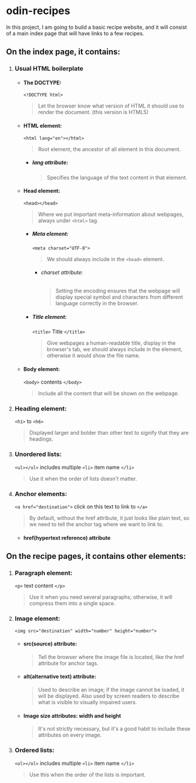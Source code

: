 # odin-recipes
In this project, I am going to build a basic recipe website, and it will consist of a main index page that will have links to a few recipes.

## On the **index page**, it contains:

1. ### Usual HTML boilerplate 

    - #### The DOCTYPE: 
        
        `<!DOCTYPE html>`
        
        > Let the browser know what version of HTML it should use to render the document. (this version is HTML5)
         

    - #### HTML element: 
        
        `<html lang="en"></html>`
        
        > Root element, the ancestor of all element in this document.

        - ##### lang attribute:        
            
            > Specifies the language of the text content in that element.

    - #### Head element: 
        
        `<head></head>`
        
        > Where we put important meta-information about webpages, always under `<html>` tag.

        - ##### Meta element: 
            
            `<meta charset="UTF-8">`

            > We should always include in the `<head>` element.

            - ###### charset attribute:
                
                > Setting the encoding ensures that the webpage will display special symbol and characters from different language correctly in the browser.

        - ##### Title element:
            
            `<title>` Title `</title>` 
            
            > Give webpages a human-readable title, display in the browser's tab, we should always include in the <head> element, otherwise it would show the file name.

    - #### Body element:
        
        `<body>` contents `</body>`

        > Include all the content that will be shown on the webpage.

2. ### Heading element: 
    
    `<h1>` to `<h6>`
    
    > Displayed larger and bolder than other text to signify that they are headings.

3. ### Unordered lists: 

    `<ul></ul>` includes multiple `<li>` item name `</li>`
    
    > Use it when the order of lists doesn't matter.

4. ### Anchor elements: 

    `<a href="destination">` click on this text to link to `</a>`
    
    > By default, without the href attribute, it just looks like plain text, so we need to tell the anchor tag where we want to link to.

    - #### href(hypertext reference) attribute


## On the **recipe pages**, it contains other elements:

1. ### Paragraph element: 
    
    `<p>` text content `</p>`
    
    > Use it when you need several paragraphs; otherwise, it will compress them into a single space.

2. ### Image element: 
    
    `<img src="destination" width="number" height="number">`
    
    - #### src(source) attribute:
        
        > Tell the browser where the image file is located, like the href attribute for anchor tags.
    
    - #### alt(alternative text) attribute:
        
        > Used to describe an image; if the image cannot be loaded, it will be displayed. Also used by screen readers to describe what is visible to visually impaired users.

    - #### Image size attributes: width and height
        
        > It's not strictly necessary, but it's a good habit to include these attributes on every image.

3. ### Ordered lists:
    
    `<ol></ol>` includes multiple `<li>` item name `</li>`
    
    > Use this when the order of the lists is important.